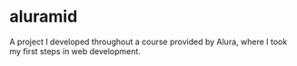 # aluramid
A project I developed throughout a course provided by Alura, where I took my first steps in web development.
